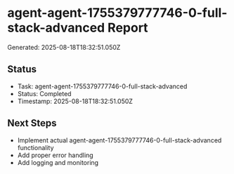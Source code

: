 # agent-agent-1755379777746-0-full-stack-advanced Report

Generated: 2025-08-18T18:32:51.050Z

## Status
- Task: agent-agent-1755379777746-0-full-stack-advanced
- Status: Completed
- Timestamp: 2025-08-18T18:32:51.050Z

## Next Steps
- Implement actual agent-agent-1755379777746-0-full-stack-advanced functionality
- Add proper error handling
- Add logging and monitoring

